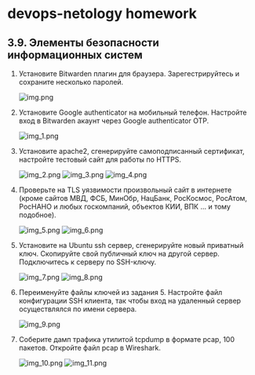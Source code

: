 
# devops-netology homework
## 3.9. Элементы безопасности информационных систем

1. Установите Bitwarden плагин для браузера. Зарегестрируйтесь и сохраните несколько паролей.

    ![img.png](img.png)

3. Установите Google authenticator на мобильный телефон. Настройте вход в Bitwarden акаунт через Google authenticator OTP.

    ![img_1.png](img_1.png)

4. Установите apache2, сгенерируйте самоподписанный сертификат, настройте тестовый сайт для работы по HTTPS.

    ![img_2.png](img_2.png) ![img_3.png](img_3.png) ![img_4.png](img_4.png)

5. Проверьте на TLS уязвимости произвольный сайт в интернете (кроме сайтов МВД, ФСБ, МинОбр, НацБанк, РосКосмос, РосАтом, РосНАНО и любых госкомпаний, объектов КИИ, ВПК ... и тому подобное).

    ![img_5.png](img_5.png) ![img_6.png](img_6.png)

6. Установите на Ubuntu ssh сервер, сгенерируйте новый приватный ключ. Скопируйте свой публичный ключ на другой сервер. Подключитесь к серверу по SSH-ключу.

    ![img_7.png](img_7.png) ![img_8.png](img_8.png)

7. Переименуйте файлы ключей из задания 5. Настройте файл конфигурации SSH клиента, так чтобы вход на удаленный сервер осуществлялся по имени сервера.

    ![img_9.png](img_9.png)

9. Соберите дамп трафика утилитой tcpdump в формате pcap, 100 пакетов. Откройте файл pcap в Wireshark.

    ![img_10.png](img_10.png) ![img_11.png](img_11.png)